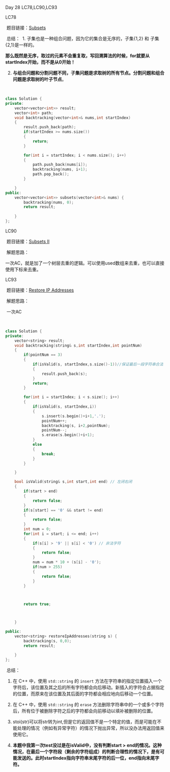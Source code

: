 Day 28 LC78,LC90,LC93





LC78

​	题目链接：[Subsets](https://leetcode.com/problems/subsets/)



​	总结：
​		1.  子集也是一种组合问题，因为它的集合是无序的，子集{1,2} 和 子集{2,1}是一样的。

**那么既然是无序，取过的元素不会重复取，写回溯算法的时候，for就要从startIndex开始，而不是从0开始！**

2. **与组合问题和分割问题不同，子集问题是求取树的所有节点。分割问题和组合问题是求取树的叶子节点**。

​	

```C++
class Solution {
private:
    vector<vector<int>> result;
    vector<int> path;
    void backtracking(vector<int>& nums,int startIndex)
    {   
        result.push_back(path);
        if(startIndex >= nums.size())
        {
            return;
        }

        for(int i = startIndex; i < nums.size(); i++)
        {
            path.push_back(nums[i]);
            backtracking(nums, i+1);
            path.pop_back();
        }

    }
public:
    vector<vector<int>> subsets(vector<int>& nums) {
        backtracking(nums, 0);
        return result;
        
    }
};
```



LC90

​	题目链接：[Subsets II](https://leetcode.com/problems/subsets-ii/)

​	解题思路：

​		一次AC，就是加了一个树层去重的逻辑。可以使用used数组来去重，也可以直接使用下标来去重。



LC93

​	题目链接：[Restore IP Addresses](https://leetcode.com/problems/restore-ip-addresses/)

​	解题思路：

​		一次AC

​	

```C++
class Solution {
private:
    vector<string> result;
    void backtracking(string& s,int startIndex,int pointNum)
    {
        if(pointNum == 3)
        {
            if(isValid(s, startIndex,s.size()-1))//保证最后一段字符串合法
            {
                result.push_back(s);
            }
            return;
        }

        for(int i = startIndex; i < s.size(); i++)
        {
            if(isValid(s, startIndex,i))
            {
                s.insert(s.begin()+i+1,'.');
                pointNum++;
                backtracking(s, i+2,pointNum);
                pointNum--;
                s.erase(s.begin()+i+1);
            }
            else
            {
                break;
            }
        }

    }

    bool isValid(string& s,int start,int end) // 左闭右闭
    {
        if(start > end)
        {
            return false;
        }
        if(s[start] == '0' && start != end)
        {
            return false;
        }
        int num = 0;
        for(int i = start; i <= end; i++)
        {
            if(s[i] > '9' || s[i] < '0') // 非法字符
            {
                return false;
            }
            num = num * 10 + (s[i] - '0');
            if(num > 255)
            {
                return false;
            }
        }


        
        return true;



    }

public:
    vector<string> restoreIpAddresses(string s) {
        backtracking(s, 0,0);
        return result;
        
    }
};
```



​	总结：

1. 在 C++ 中，使用 `std::string` 的 `insert` 方法在字符串的指定位置插入一个字符后，该位置及其之后的所有字符都会向后移动。新插入的字符会占据指定的位置，而原来在该位置及其后面的字符都会相应地向后移动一个位置。

  2. 在 C++ 中，使用 `std::string` 的 `erase` 方法删除字符串中的一个或多个字符后，所有位于被删除字符之后的字符都会向前移动以填补被删除的位置。

  3.  stoi(str)可以将str转为int,但是它的返回值不是一个特定的值，而是可能在不能处理的情况（例如有异常字符）的情况下抛出异常，所以没办法用返回值来使用它。

  4.  **本题中我第一次test没过是在isValid中，没有判断start > end的情况。这种情况，在最后一个字符段（剩余的字符组成）的判断合理性的情况下，是有可能发送的。此时startIndex指向字符串末尾字符的后一位，end指向末尾字符。**

​     
